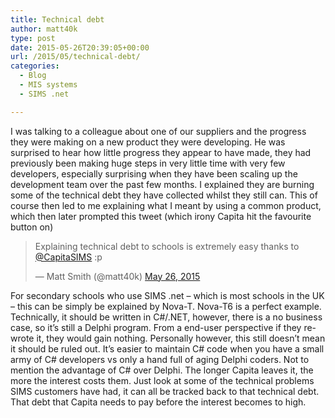 ```yaml
---
title: Technical debt
author: matt40k
type: post
date: 2015-05-26T20:39:05+00:00
url: /2015/05/technical-debt/
categories:
  - Blog
  - MIS systems
  - SIMS .net

---
```

I was talking to a colleague about one of our suppliers and the progress they were making on a new product they were developing. He was surprised to hear how little progress they appear to have made, they had previously been making huge steps in very little time with very few developers, especially surprising when they have been scaling up the development team over the past few months. I explained they are burning some of the technical debt they have collected whilst they still can. This of course then led to me explaining what I meant by using a common product, which then later prompted this tweet (which irony Capita hit the favourite button on)

<blockquote class="twitter-tweet" data-width="550">
  <p lang="en" dir="ltr">
    Explaining technical debt to schools is extremely easy thanks to <a href="https://twitter.com/CapitaSIMS" target="_blank" rel="nofollow">@CapitaSIMS</a> :p
  </p>
  
  <p>
    &mdash; Matt Smith (@matt40k) <a href="https://twitter.com/matt40k/status/603139277191544832" target="_blank" rel="nofollow">May 26, 2015</a>
  </p>
</blockquote>



For secondary schools who use SIMS .net &#8211; which is most schools in the UK &#8211; this can be simply be explained by Nova-T. Nova-T6 is a perfect example. Technically, it should be written in C#/.NET, however, there is a no business case, so it&#8217;s still a Delphi program. From a end-user perspective if they re-wrote it, they would gain nothing. Personally however, this still doesn&#8217;t mean it should be ruled out. It&#8217;s easier to maintain C# code when you have a small army of C# developers vs only a hand full of aging Delphi coders. Not to mention the advantage of C# over Delphi. The longer Capita leaves it, the more the interest costs them. Just look at some of the technical problems SIMS customers have had, it can all be tracked back to that technical debt. That debt that Capita needs to pay before the interest becomes to high.
